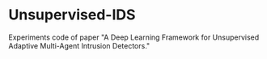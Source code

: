 # Unsupervised-IDS
Experiments code of paper "A Deep Learning Framework for Unsupervised Adaptive Multi-Agent Intrusion Detectors."
